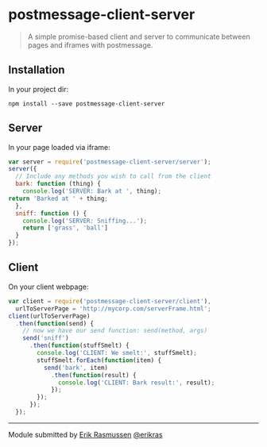 postmessage-client-server
=========================

> A simple promise-based client and server to communicate between pages and iframes with postmessage.

## Installation

In your project dir:

```shell
npm install --save postmessage-client-server
```

## Server

In your page loaded via iframe:

```js
var server = require('postmessage-client-server/server');
server({
  // Include any methods you wish to call from the client
  bark: function (thing) {
    console.log('SERVER: Bark at ', thing);
return 'Barked at ' + thing;
  },
  sniff: function () {
    console.log('SERVER: Sniffing...');
    return ['grass', 'ball']
  }
});
```
 
 
## Client
 
On your client webpage:
 
```js
var client = require('postmessage-client-server/client'),
  urlToServerPage = 'http://mycorp.com/serverFrame.html';
client(urlToServerPage)
  .then(function(send) {
    // now we have our send function: send(method, args)
    send('sniff')
      .then(function(stuffSmelt) {
        console.log('CLIENT: We smelt:', stuffSmelt);
        stuffSmelt.forEach(function(item) {
          send('bark', item)
            .then(function(result) {
              console.log('CLIENT: Bark result:', result);
            });
        });
      });
  });
```
  
---

Module submitted by [Erik Rasmussen](http://erikras.com/) [@erikras](https://twitter.com/erikras)
